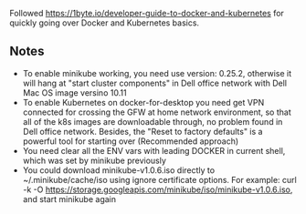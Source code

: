 Followed https://1byte.io/developer-guide-to-docker-and-kubernetes for quickly going over Docker and Kubernetes basics.

## Notes
* To enable minikube working, you need use version: 0.25.2, otherwise it will hang at "start cluster components" in Dell office network with Dell Mac OS image versino 10.11
* To enable Kubernetes on docker-for-desktop you need get VPN connected for crossing the GFW at home network environment, so that all of the k8s images are downloadable through, no problem found in Dell office network. Besides, the "Reset to factory defaults" is a powerful tool for starting over (Recommended approach)
* You need clear all the ENV vars with leading DOCKER in current shell, which was set by minikube previously
* You could download minikube-v1.0.6.iso directly to ~/.minikube/cache/iso using ignore certificate options. For example: curl -k -O https://storage.googleapis.com/minikube/iso/minikube-v1.0.6.iso, and start minikube again
